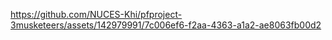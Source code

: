 

https://github.com/NUCES-Khi/pfproject-3musketeers/assets/142979991/7c006ef6-f2aa-4363-a1a2-ae8063fb00d2
